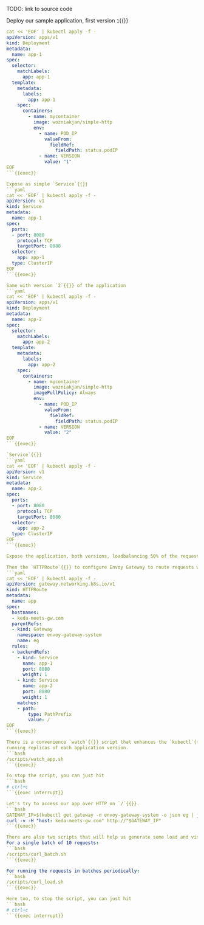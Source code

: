TODO: link to source code

Deploy our sample application, first version `1`{{}}
```yaml
cat << 'EOF' | kubectl apply -f -
apiVersion: apps/v1
kind: Deployment
metadata:
  name: app-1
spec:
  selector:
    matchLabels:
      app: app-1
  template:
    metadata:
      labels:
        app: app-1
    spec:
      containers:
        - name: mycontainer
          image: wozniakjan/simple-http
          env:
            - name: POD_IP
              valueFrom:
                fieldRef:
                  fieldPath: status.podIP
            - name: VERSION
              value: "1"
EOF
```{{exec}}

Expose as simple `Service`{{}}
```yaml
cat << 'EOF' | kubectl apply -f -
apiVersion: v1
kind: Service
metadata:
  name: app-1
spec:
  ports:
  - port: 8080
    protocol: TCP
    targetPort: 8080
  selector:
    app: app-1
  type: ClusterIP
EOF
```{{exec}}

Same with version `2`{{}} of the application
```yaml
cat << 'EOF' | kubectl apply -f -
apiVersion: apps/v1
kind: Deployment
metadata:
  name: app-2
spec:
  selector:
    matchLabels:
      app: app-2
  template:
    metadata:
      labels:
        app: app-2
    spec:
      containers:
        - name: mycontainer
          image: wozniakjan/simple-http
          imagePullPolicy: Always
          env:
            - name: POD_IP
              valueFrom:
                fieldRef:
                  fieldPath: status.podIP
            - name: VERSION
              value: "2"
EOF
```{{exec}}

`Service`{{}}
```yaml
cat << 'EOF' | kubectl apply -f -
apiVersion: v1
kind: Service
metadata:
  name: app-2
spec:
  ports:
  - port: 8080
    protocol: TCP
    targetPort: 8080
  selector:
    app: app-2
  type: ClusterIP
EOF
```{{exec}}

Expose the application, both versions, loadbalancing 50% of the requests round-robin style

Then the `HTTPRoute`{{}} to configure Envoy Gateway to route requests with hostname `keda-meets-gw.com`{{}} to our application.
```yaml
cat << 'EOF' | kubectl apply -f -
apiVersion: gateway.networking.k8s.io/v1
kind: HTTPRoute
metadata:
  name: app
spec:
  hostnames:
  - keda-meets-gw.com
  parentRefs:
  - kind: Gateway
    namespace: envoy-gateway-system
    name: eg
  rules:
  - backendRefs:
    - kind: Service
      name: app-1
      port: 8080
      weight: 1
    - kind: Service
      name: app-2
      port: 8080
      weight: 1
    matches:
    - path:
        type: PathPrefix
        value: /
EOF
```{{exec}}

There is a convenience `watch`{{}} script that enhances the `kubectl`{{}} output to make it easier to see
running replicas of each application version.
```bash
/scripts/watch_app.sh
```{{exec}}

To stop the script, you can just hit
```bash
# ctrl+c
```{{exec interrupt}}

Let's try to access our app over HTTP on `/`{{}}.
```bash
GATEWAY_IP=$(kubectl get gateway -n envoy-gateway-system -o json eg | jq --raw-output '.status.addresses[0].value')
curl -v -H "host: keda-meets-gw.com" http://"$GATEWAY_IP"
```{{exec}}

There are also two scripts that will help us generate some load and visualize responses a bit better
For a single batch of 10 requests:
```bash
/scripts/curl_batch.sh
```{{exec}}

For running the requests in batches periodically:
```bash
/scripts/curl_load.sh
```{{exec}}

Here too, to stop the script, you can just hit
```bash
# ctrl+c
```{{exec interrupt}}
